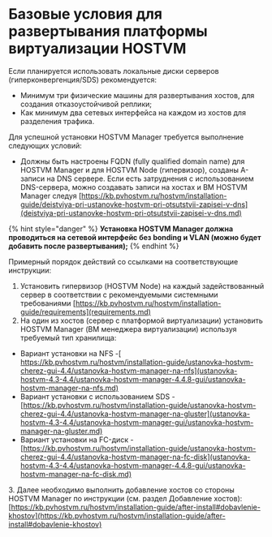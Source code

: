 # Базовые условия для развертывания платформы виртуализации HOSTVM

Если планируется использовать локальные диски серверов (гиперконвергенция/SDS) рекомендуется:

* Минимум три физические машины для развертывания хостов, для создания отказоустойчивой реплики;
* Как минимум два сетевых интерфейса на каждом из хостов для разделения трафика.

Для успешной установки HOSTVM Manager требуется выполнение следующих условий:

* Должны быть настроены FQDN (fully qualified domain name) для HOSTVM Manager и для HOSTVM Node (гипервизор), созданы A-записи на DNS сервере. Если есть затруднения с использованием DNS-сервера, можно создавать записи на хостах и ВМ HOSTVM Manager следуя [https://kb.pvhostvm.ru/hostvm/installation-guide/deistviya-pri-ustanovke-hostvm-pri-otsutstvii-zapisei-v-dns](deistviya-pri-ustanovke-hostvm-pri-otsutstvii-zapisei-v-dns.md)

{% hint style="danger" %}
**Установка HOSTVM Manager должна проводиться на сетевой интерфейс без bonding и VLAN (можно будет добавить после развертывания);**
{% endhint %}

Примерный порядок действий со ссылками на соответствующие инструкции:

1. Установить гипервизор (HOSTVM Node) на каждый задействованный сервер в соответствии с рекомендуемыми системными требованиями [https://kb.pvhostvm.ru/hostvm/installation-guide/requirements](requirements.md)
2. На один из хостов (сервер с платформой виртуализации) установить HOSTVM Manager (ВМ менеджера виртуализации) используя требуемый тип хранилища:

* Вариант установки на NFS -[ https://kb.pvhostvm.ru/hostvm/installation-guide/ustanovka-hostvm-cherez-gui-4.4/ustanovka-hostvm-manager-na-nfs](ustanovka-hostvm-4.3-4.4/ustanovka-hostvm-manager-4.4.8-gui/ustanovka-hostvm-manager-na-nfs.md)
* Вариант установки с использованием SDS - [https://kb.pvhostvm.ru/hostvm/installation-guide/ustanovka-hostvm-cherez-gui-4.4/ustanovka-hostvm-manager-na-gluster](ustanovka-hostvm-4.3-4.4/ustanovka-hostvm-manager-gui/ustanovka-hostvm-manager-na-gluster.md)
* Вариант установки на FC-диск - [https://kb.pvhostvm.ru/hostvm/installation-guide/ustanovka-hostvm-cherez-gui-4.4/ustanovka-hostvm-manager-na-fc-disk](ustanovka-hostvm-4.3-4.4/ustanovka-hostvm-manager-4.4.8-gui/ustanovka-hostvm-manager-na-fc-disk.md)

3\. Далее необходимо выполнить добавление хостов со стороны HOSTVM Manager по инструкции (см. раздел Добавление хостов): [https://kb.pvhostvm.ru/hostvm/installation-guide/after-install#dobavlenie-khostov](https://kb.pvhostvm.ru/hostvm/installation-guide/after-install#dobavlenie-khostov)
